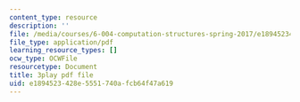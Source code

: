 ```yaml
---
content_type: resource
description: ''
file: /media/courses/6-004-computation-structures-spring-2017/e1894523428e5551740afcb64f47a619_sz4kq_ltDrM.pdf
file_type: application/pdf
learning_resource_types: []
ocw_type: OCWFile
resourcetype: Document
title: 3play pdf file
uid: e1894523-428e-5551-740a-fcb64f47a619
---
```

